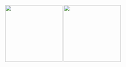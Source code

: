 <div align="center">
  <img height="180em" src="https://github-readme-stats.vercel.app/api/top-langs/?username=pulyau&layout=compact" />
  <img height="180em" src="https://github-readme-stats.vercel.app/api?username=pulyau&show_icons=true&theme=merko" />
</div>
